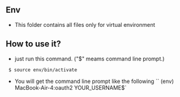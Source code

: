 ## Env ##
- This folder contains all files only for virtual environment

## How to use it? ##
- just run this command. ("$" meams command line prompt.)
```
 $ source env/bin/activate
```
- You will get the command line prompt like the following
``
 (env) MacBook-Air-4:oauth2 YOUR_USERNAME$`
```
